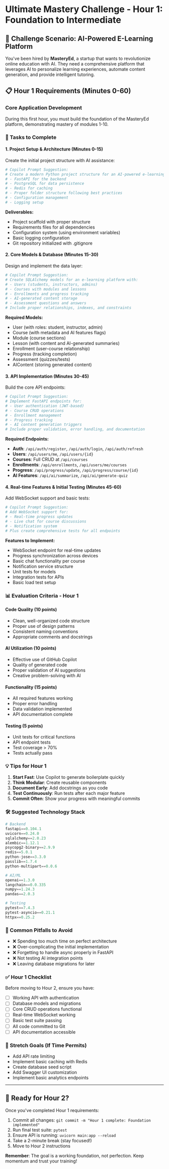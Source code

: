 # Ultimate Mastery Challenge - Hour 1: Foundation to Intermediate

## 🎯 Challenge Scenario: AI-Powered E-Learning Platform

You've been hired by **MasteryEd**, a startup that wants to revolutionize online education with AI. They need a comprehensive platform that leverages AI to personalize learning experiences, automate content generation, and provide intelligent tutoring.

## 📋 Hour 1 Requirements (Minutes 0-60)

### Core Application Development

During this first hour, you must build the foundation of the MasteryEd platform, demonstrating mastery of modules 1-10.

### 🔨 Tasks to Complete

#### 1. Project Setup & Architecture (Minutes 0-15)
Create the initial project structure with AI assistance:

```python
# Copilot Prompt Suggestion:
# Create a modern Python project structure for an AI-powered e-learning platform with:
# - FastAPI for the backend
# - PostgreSQL for data persistence  
# - Redis for caching
# - Proper folder structure following best practices
# - Configuration management
# - Logging setup
```

**Deliverables:**
- Project scaffold with proper structure
- Requirements files for all dependencies
- Configuration system (using environment variables)
- Basic logging configuration
- Git repository initialized with .gitignore

#### 2. Core Models & Database (Minutes 15-30)
Design and implement the data layer:

```python
# Copilot Prompt Suggestion:
# Create SQLAlchemy models for an e-learning platform with:
# - Users (students, instructors, admins)
# - Courses with modules and lessons
# - Enrollments and progress tracking
# - AI-generated content storage
# - Assessment questions and answers
# Include proper relationships, indexes, and constraints
```

**Required Models:**
- User (with roles: student, instructor, admin)
- Course (with metadata and AI features flags)
- Module (course sections)
- Lesson (with content and AI-generated summaries)
- Enrollment (user-course relationship)
- Progress (tracking completion)
- Assessment (quizzes/tests)
- AIContent (storing generated content)

#### 3. API Implementation (Minutes 30-45)
Build the core API endpoints:

```python
# Copilot Prompt Suggestion:
# Implement FastAPI endpoints for:
# - User authentication (JWT-based)
# - Course CRUD operations
# - Enrollment management
# - Progress tracking
# - AI content generation triggers
# Include proper validation, error handling, and documentation
```

**Required Endpoints:**
- **Auth**: `/api/auth/register`, `/api/auth/login`, `/api/auth/refresh`
- **Users**: `/api/users/me`, `/api/users/{id}` 
- **Courses**: Full CRUD at `/api/courses`
- **Enrollments**: `/api/enrollments`, `/api/users/me/courses`
- **Progress**: `/api/progress/update`, `/api/progress/course/{id}`
- **AI Features**: `/api/ai/summarize`, `/api/ai/generate-quiz`

#### 4. Real-time Features & Initial Testing (Minutes 45-60)
Add WebSocket support and basic tests:

```python
# Copilot Prompt Suggestion:
# Add WebSocket support for:
# - Real-time progress updates
# - Live chat for course discussions
# - Notification system
# Plus create comprehensive tests for all endpoints
```

**Features to Implement:**
- WebSocket endpoint for real-time updates
- Progress synchronization across devices
- Basic chat functionality per course
- Notification service structure
- Unit tests for models
- Integration tests for APIs
- Basic load test setup

### 📊 Evaluation Criteria - Hour 1

#### Code Quality (10 points)
- Clean, well-organized code structure
- Proper use of design patterns
- Consistent naming conventions
- Appropriate comments and docstrings

#### AI Utilization (10 points)
- Effective use of GitHub Copilot
- Quality of generated code
- Proper validation of AI suggestions
- Creative problem-solving with AI

#### Functionality (15 points)
- All required features working
- Proper error handling
- Data validation implemented
- API documentation complete

#### Testing (5 points)
- Unit tests for critical functions
- API endpoint tests
- Test coverage > 70%
- Tests actually pass

### 💡 Tips for Hour 1

1. **Start Fast**: Use Copilot to generate boilerplate quickly
2. **Think Modular**: Create reusable components
3. **Document Early**: Add docstrings as you code
4. **Test Continuously**: Run tests after each major feature
5. **Commit Often**: Show your progress with meaningful commits

### 🛠️ Suggested Technology Stack

```python
# Backend
fastapi==0.104.1
uvicorn==0.24.0
sqlalchemy==2.0.23
alembic==1.12.1
psycopg2-binary==2.9.9
redis==5.0.1
python-jose==3.3.0
passlib==1.7.4
python-multipart==0.0.6

# AI/ML
openai==1.3.0
langchain==0.0.335
numpy==1.24.3
pandas==2.0.3

# Testing
pytest==7.4.3
pytest-asyncio==0.21.1
httpx==0.25.2
```

### 🚨 Common Pitfalls to Avoid

- ❌ Spending too much time on perfect architecture
- ❌ Over-complicating the initial implementation
- ❌ Forgetting to handle async properly in FastAPI
- ❌ Not testing AI integration points
- ❌ Leaving database migrations for later

### ✅ Hour 1 Checklist

Before moving to Hour 2, ensure you have:
- [ ] Working API with authentication
- [ ] Database models and migrations
- [ ] Core CRUD operations functional
- [ ] Real-time WebSocket working
- [ ] Basic test suite passing
- [ ] All code committed to Git
- [ ] API documentation accessible

### 🎯 Stretch Goals (If Time Permits)

- Add API rate limiting
- Implement basic caching with Redis
- Create database seed script
- Add Swagger UI customization
- Implement basic analytics endpoints

---

## 🏃 Ready for Hour 2?

Once you've completed Hour 1 requirements:
1. Commit all changes: `git commit -m "Hour 1 complete: Foundation implemented"`
2. Run final test suite: `pytest`
3. Ensure API is running: `uvicorn main:app --reload`
4. Take a 2-minute break (stay focused!)
5. Move to Hour 2 instructions

**Remember**: The goal is a working foundation, not perfection. Keep momentum and trust your training!
